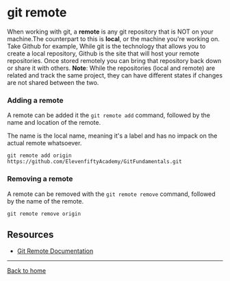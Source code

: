 # git remote

When working with git, a **remote** is any git repository that is NOT on your machine.The counterpart to this is **local**, or the machine you're working on.
Take Github for example, While git is the technology that allows you to create a local repository, Github is the site that will host your remote repositories. Once stored remotely you can bring that repository back down or share it with others.
**Note**: While the repositories (local and remote) are related and track the same project, they can have different states if changes are not shared between the two.

### Adding a remote

A remote can be added it the `git remote add` command, followed by the name and location of the remote.

The name is the local name, meaning it's a label and has no impack on the actual remote whatsoever.

```
git remote add origin https://github.com/ElevenfiftyAcademy/GitFundamentals.git
```
### Removing a remote
A remote can be removed with the `git remote remove` command, followed by the name of the remote.

```
git remote remove origin
```

## Resources

- [Git Remote Documentation](https://git.scm.com/docs/git-remote)

---

[Back to home](../README.md)
